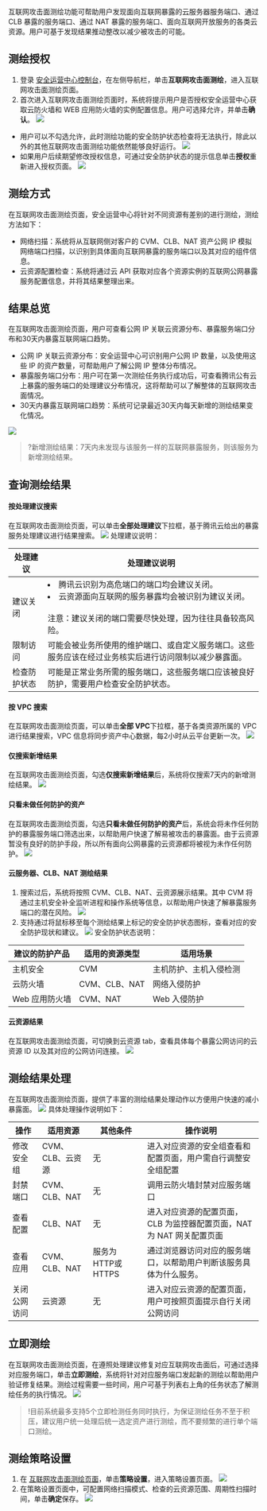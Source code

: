 互联网攻击面测绘功能可帮助用户发现面向互联网暴露的云服务器服务端口、通过 CLB 暴露的服务端口、通过 NAT 暴露的服务端口、面向互联网开放服务的各类云资源。用户可基于发现结果推动整改以减少被攻击的可能。

## 测绘授权
1. 登录 [安全运营中心控制台](https://console.cloud.tencent.com/ssav2/vulner)，在左侧导航栏，单击**互联网攻击面测绘**，进入互联网攻击面测绘页面。
2. 首次进入互联网攻击面测绘页面时，系统将提示用户是否授权安全运营中心获取云防火墙和 WEB 应用防火墙的实例配置信息。用户可选择允许，并单击**确认**。
![](https://qcloudimg.tencent-cloud.cn/raw/508f53eca9f05e82a5b6af754c34b624.png)
 - 用户可以不勾选允许，此时测绘功能的安全防护状态检查将无法执行，除此以外的其他互联网攻击面测绘功能依然能够良好运行。
 ![](https://qcloudimg.tencent-cloud.cn/raw/ef78cecebe7ad06f6cb526dad48f6e62.png)
 - 如果用户后续期望修改授权信息，可通过安全防护状态的提示信息单击**授权**重新进入授权页面。
 ![](https://qcloudimg.tencent-cloud.cn/raw/dafd0201bec8956d174e2ceee1c71dcd.png)
 
##  测绘方式
在互联网攻击面测绘页面，安全运营中心将针对不同资源有差别的进行测绘，测绘方法如下：
- 网络扫描：系统将从互联网侧对客户的 CVM、CLB、NAT 资产公网 IP 模拟网络端口扫描，以识别到具体面向互联网暴露的服务端口以及其对应的组件信息。
- 云资源配置检查：系统将通过云 API 获取对应各个资源实例的互联网公网暴露服务配置信息，并将其结果整理出来。

## 结果总览
在互联网攻击面测绘页面，用户可查看公网 IP 关联云资源分布、暴露服务端口分布和30天内暴露互联网端口趋势。
 - 公网 IP 关联云资源分布：安全运营中心可识别用户公网 IP 数量，以及使用这些 IP 的资产数量，可帮助用户了解公网 IP 整体分布情况。
 - 暴露服务端口分布：用户可在第一次测绘任务执行成功后，可查看腾讯公有云上暴露的服务端口的处理建议分布情况，这将帮助可以了解整体的互联网攻击面情况。
 - 30天内暴露互联网端口趋势：系统可记录最近30天内每天新增的测绘结果变化情况。
 
![](https://qcloudimg.tencent-cloud.cn/raw/af16e3975f21c2d5126f010e2f3713d9.png)
>?新增测绘结果：7天内未发现与该服务一样的互联网暴露服务，则该服务为新增测绘结果。

## 查询测绘结果
#### 按处理建议搜索
在互联网攻击面测绘页面，可以单击**全部处理建议**下拉框，基于腾讯云给出的暴露服务处理建议进行结果搜索。
![](https://qcloudimg.tencent-cloud.cn/raw/8103cfad2efcde06565f5dc541654b7d.png)
处理建议说明：

| 处理建议     | 处理建议说明                                                 |
| ------------ | ------------------------------------------------------------ |
| 建议关闭     | <li>腾讯云识别为高危端口的端口均会建议关闭。  </li>  <li>云资源面向互联网的服务暴露均会被识别为建议关闭。 </li> <br>注意：建议关闭的端口需要尽快处理，因为往往具备较高风险。 |
| 限制访问     | 可能会被业务所使用的维护端口、或自定义服务端口。这些服务应该在经过业务核实后进行访问限制以减少暴露面。 |
| 检查防护状态 | 可能是正常业务所需的服务端口，这些服务端口应该被良好防护，需要用户检查安全防护状态。 |

#### 按 VPC 搜索
在互联网攻击面测绘页面，可以单击**全部 VPC**下拉框，基于各类资源所属的 VPC 进行结果搜索，VPC 信息将同步资产中心数据，每2小时从云平台更新一次。
![](https://qcloudimg.tencent-cloud.cn/raw/ffc3ef983356e3ee759b56806620acc1.png)

#### 仅搜索新增结果
在互联网攻击面测绘页面，勾选**仅搜索新增结果**后，系统将仅搜索7天内的新增测绘结果。
![](https://qcloudimg.tencent-cloud.cn/raw/865d76df9850645a1f7af064ee6201d1.png)

#### 只看未做任何防护的资产
在互联网攻击面测绘页面，勾选**只看未做任何防护的资产**后，系统会将未作任何防护的暴露服务端口筛选出来，以帮助用户快速了解易被攻击的暴露面。由于云资源暂没有良好的防护手段，所以所有面向公网暴露的云资源都将被视为未作任何防护。
![](https://qcloudimg.tencent-cloud.cn/raw/0b1dafce58656bbca5f65d1106bd623e.png)

#### 云服务器、CLB、NAT 测绘结果
1. 搜索过后，系统将按照 CVM、CLB、NAT、云资源展示结果。其中 CVM 将通过主机安全补全监听进程和操作系统等信息，以帮助用户快速了解暴露服务端口的潜在风险。
![](https://qcloudimg.tencent-cloud.cn/raw/69f337002c72985dc2fc104a1aab94b2.png)
2. 支持通过将鼠标移至每个测绘结果上标记的安全防护状态图标，查看对应的安全防护现状和建议。
![](https://qcloudimg.tencent-cloud.cn/raw/a2497c58fd8305b5f653599551accbae.png)
安全防护状态说明：
<table>
<thead>
<tr>
<th>建议的防护产品</th>
<th>适用的资源类型</th>
<th>适用场景</th>
</tr>
</thead>
<tbody><tr>
<td>主机安全</td>
<td>CVM</td>
<td>主机防护、主机入侵检测</td>
</tr>
<tr>
<td>云防火墙</td>
<td>CVM、CLB、NAT</td>
<td>网络入侵防护</td>
</tr>
<tr>
<td>Web 应用防火墙</td>
<td>CVM、NAT</td>
<td>Web 入侵防护</td>
</tr>
</tbody></table>

#### 云资源结果
在互联网攻击面测绘页面，可切换到云资源 tab，查看具体每个暴露公网访问的云资源 ID 以及其对应的公网访问连接。
![](https://qcloudimg.tencent-cloud.cn/raw/c3e3a1b8c45f5547eb8a5778853d164a.png)

## 测绘结果处理
在互联网攻击面测绘页面，提供了丰富的测绘结果处理动作以方便用户快速的减小暴露面。
![](https://qcloudimg.tencent-cloud.cn/raw/6d957e95680383cdfae49032acb49f14.png)
具体处理操作说明如下：

| 操作         | 适用资源         | 其他条件            | 操作说明                                                     |
| ------------ | ---------------- | ------------------- | ------------------------------------------------------------ |
| 修改安全组   | CVM、CLB、云资源 | 无                  | 进入对应资源的安全组查看和配置页面，用户需自行调整安全组配置 |
| 封禁端口     | CVM、CLB、NAT    | 无                  | 调用云防火墙封禁对应服务端口                                 |
| 查看配置     | CLB、NAT         | 无                  | 进入对应资源的配置页面，CLB 为监控器配置页面，NAT 为 NAT 网关配置页面 |
| 查看应用     | CVM、CLB、NAT    | 服务为 HTTP或 HTTPS | 通过浏览器访问对应的服务端口，以帮助用户判断该服务具体为什么服务。 |
| 关闭公网访问 | 云资源           | 无                  | 进入对应云资源的配置页面，用户可按照页面提示自行关闭公网访问 |

## 立即测绘
在互联网攻击面测绘页面，在遵照处理建议修复对应互联网攻击面后，可通过选择对应服务端口，单击**立即测绘**，系统将针对对应服务端口发起新的测绘以帮助用户验证修复结果。测绘过程需要一些时间，用户可基于列表右上角的任务状态了解测绘任务的执行情况。
![](https://qcloudimg.tencent-cloud.cn/raw/ce9eedf40875de9814af501002ae1e25.png)
>!目前系统最多支持5个立即检测任务同时执行，为保证测绘任务不至于积压，建议用户统一处理后统一选定资产进行测绘，而不要频繁的进行单个端口测绘。
>

## 测绘策略设置
1. 在 [互联网攻击面测绘页面](https://console.cloud.tencent.com/ssav2/assetmap)，单击**策略设置**，进入策略设置页面。
![](https://qcloudimg.tencent-cloud.cn/raw/3af67fc6e1964d758bb8544d4b058818.png)
2. 在策略设置页面中，可配置网络扫描模式、检查的云资源范围、周期性扫描时间，单击**确定**保存。
![](https://qcloudimg.tencent-cloud.cn/raw/c8490ba30c5e493d53457e05187ad4f9.png)

